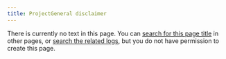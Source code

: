 ```yaml
---
title: ProjectGeneral disclaimer
---
```

There is currently no text in this page.
You can [search for this page title](Special:Search/Wiki/Project:General_disclaimer "Special:Search/Wiki/Project:General disclaimer") in other pages, or [search the related logs](https://www.chessprogramming.org/index.php?title=Special:Log&page=Wiki/Project:General_disclaimer), but you do not have permission to create this page.




 
